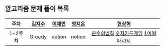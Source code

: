## 알고리즘 문제 풀이 목록
| 주차 | [김지수](https://github.com/fob-Ji) | [이채연](https://github.com/202002538) | [정지은](https://github.com/ssstopeun) | [현상혁](https://github.com/gmelon) |
| :---: | :---: | :---: | :---: | :---: |
| 1~2주차 |[Greedy](https://tranquil-trumpet-3a4.notion.site/11-23-06-01-0c7901394a214744b7e2ecdc8b8e6d12) |[notion](https://cherry-molybdenum-e4f.notion.site/541eca4f9e774eb1b7b25c0157916af9) | [notion](https://righteous-galette-116.notion.site/c416f0802fc248bbbaa9ab6a7a4e56b8) | [큰수의법칙](https://github.com/gmelon/algorithm/blob/main/src/main/java/nadongbin/greedy/N2_%ED%81%B0%EC%88%98%EC%9D%98%EB%B2%95%EC%B9%99.java) [숫자카드게임](https://github.com/gmelon/algorithm/blob/main/src/main/java/nadongbin/greedy/N3_%EC%88%AB%EC%9E%90%EC%B9%B4%EB%93%9C%EA%B2%8C%EC%9E%84.java) [1이될때까지](https://github.com/gmelon/algorithm/blob/main/src/main/java/nadongbin/greedy/N4_1%EC%9D%B4%EB%90%A0%EB%95%8C%EA%B9%8C%EC%A7%80.java) |
